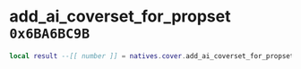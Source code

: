 # add_ai_coverset_for_propset `0x6BA6BC9B`

```lua
local result --[[ number ]] = natives.cover.add_ai_coverset_for_propset(_unk0 --[[ number ]])
```